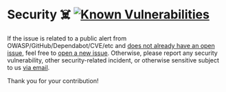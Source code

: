 # Security ☠️ [![Known Vulnerabilities][2]][1]

If the issue is related to a public alert from OWASP/GitHub/Dependabot/CVE/etc
and [does not already have an open issue][3], feel free to [open a new
issue][4]. Otherwise, please report any security vulnerability, other
security-related incident, or otherwise sensitive subject to us [via email][5].

Thank you for your contribution!

[1]: https://snyk.io/test/github/Xunnamius/blogpress.api.hscc.bdpa.org
[2]: https://snyk.io/test/github/Xunnamius/blogpress.api.hscc.bdpa.org/badge.svg
[3]: https://github.com/Xunnamius/blogpress.api.hscc.bdpa.org/issues?q=
[4]: https://github.com/Xunnamius/blogpress.api.hscc.bdpa.org/issues/new/choose
[5]:
  mailto:security@ergodark.com?subject=ALERT%3A%20SECURITY%20INCIDENT%3A%20%28five%20word%20summary%29
